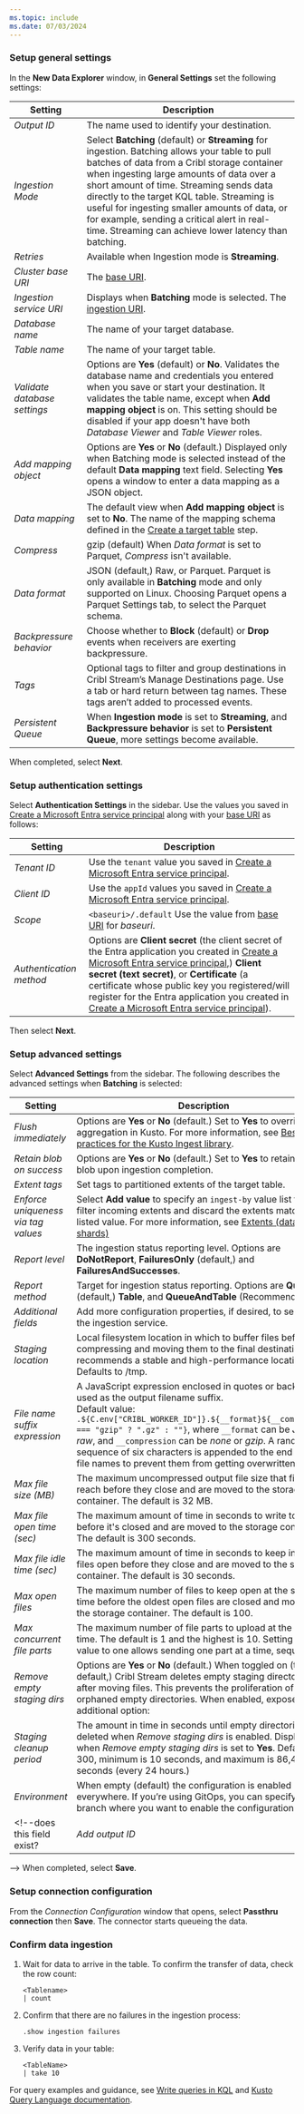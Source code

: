 ```yaml
---
ms.topic: include
ms.date: 07/03/2024
---
```


### Setup general settings

In the **New Data Explorer** window, in **General Settings** set the following settings:

|Setting  |Description  |
|---------|---------|
|*Output ID*| The name used to identify your destination. |
| *Ingestion Mode* | Select **Batching** (default) or **Streaming** for ingestion. Batching allows your table to pull batches of data from a Cribl storage container when ingesting large amounts of data over a short amount of time. Streaming sends data directly to the target KQL table. Streaming is useful for ingesting smaller amounts of data, or for example, sending a critical alert in real-time. Streaming can achieve lower latency than batching. |
|*Retries* | Available when Ingestion mode is **Streaming**.|
| *Cluster base URI* | The [base URI](#ingestion-uri).|
| *Ingestion service URI*|  Displays when **Batching** mode is selected. The [ingestion URI](#ingestion-uri). |
| *Database name* | The name of your target database.|
| *Table name* | The name of your target table.|
|*Validate database settings*| Options are **Yes** (default) or **No**. Validates the database name and credentials you entered when you save or start your destination. It validates the table name, except when **Add mapping object** is on. This setting should be disabled if your app doesn't have both *Database Viewer* and *Table Viewer* roles.|
| *Add mapping object* | Options are **Yes** or **No** (default.) Displayed only when Batching mode is selected instead of the default **Data mapping** text field. Selecting **Yes** opens a window to enter a data mapping as a JSON object. |
| *Data mapping*| The default view when **Add mapping object** is set to **No**. The name of the mapping schema defined in the [Create a target table](#create-a-target-table) step.|
| *Compress* | gzip (default) When *Data format* is set to Parquet, *Compress* isn't available. |
| *Data format*| JSON (default,) Raw, or Parquet. Parquet is only available in **Batching** mode and only supported on Linux. Choosing Parquet opens a Parquet Settings tab, to select the Parquet schema.|
|*Backpressure behavior*| Choose whether to **Block** (default) or **Drop** events when receivers are exerting backpressure.|
|*Tags*| Optional tags to filter and group destinations in Cribl Stream’s Manage Destinations page. Use a tab or hard return between tag names. These tags aren’t added to processed events. |
|*Persistent Queue* | When **Ingestion mode** is set to **Streaming**, and **Backpressure behavior** is set to **Persistent Queue**, more settings become available. |

When completed, select **Next**.

### Setup authentication settings

Select **Authentication Settings** in the sidebar. Use the values you saved in [Create a Microsoft Entra service principal](#create-a-microsoft-entra-service-principal) along with your [base URI](#ingestion-uri) as follows:

|Setting  |Description  |
|---------|---------|
|*Tenant ID*| Use the `tenant` value you saved in [Create a Microsoft Entra service principal](#create-a-microsoft-entra-service-principal.). |
| *Client ID*| Use the `appId` values you saved in [Create a Microsoft Entra service principal](#create-a-microsoft-entra-service-principal).  |
|*Scope*| `<baseuri>/.default` Use the value from [base URI](#ingestion-uri) for *baseuri*. |
|*Authentication method*| Options are **Client secret** (the client secret of the Entra application you created in [Create a Microsoft Entra service principal](#create-a-microsoft-entra-service-principal),)  **Client secret (text secret)**, or **Certificate** (a certificate whose public key you registered/will register for the Entra application you created in [Create a Microsoft Entra service principal](#create-a-microsoft-entra-service-principal)). |

Then select **Next**.

<!-- I skipped processing settings, are any changes needed?-->

### Setup advanced settings

Select **Advanced Settings** from the sidebar.  The following describes the advanced settings when **Batching** is selected:

|Setting  |Description  |
|---------|---------|
| *Flush immediately* | Options are **Yes** or **No** (default.) Set to **Yes** to override data aggregation in Kusto. For more information, see [Best practices for the Kusto Ingest library](../../kusto/api/netfx/kusto-ingest-best-practices.md).|
|*Retain blob on success* | Options are **Yes** or **No** (default.) Set to **Yes** to retain data blob upon ingestion completion.|
|*Extent tags* | Set tags to partitioned extents of the target table. |
|*Enforce uniqueness via tag values* | Select **Add value** to specify an `ingest-by` value list to use to filter incoming extents and discard the extents matching a listed value. For more information, see [Extents (data shards)](../../kusto/management/extents-overview.md)|
|*Report level* | The ingestion status reporting level. Options are **DoNotReport**, **FailuresOnly** (default,) and **FailuresAndSuccesses**.|
|*Report method* | Target for ingestion status reporting. Options are **Queue** (default,) **Table**, and **QueueAndTable** (Recommended.)|
|*Additional fields* | Add more configuration properties, if desired, to send to the ingestion service.|
|*Staging location* | Local filesystem location in which to buffer files before compressing and moving them to the final destination. Cribl recommends a stable and high-performance location. Defaults to /tmp.|
|*File name suffix expression* | A JavaScript expression enclosed in quotes or backticks used as the output filename suffix. </br>Default value: `.${C.env["CRIBL_WORKER_ID"]}.${__format}${__compression === "gzip" ? ".gz" : ""}`, where `__format` can be *JSON* or *raw*, and `__compression` can be *none* or *gzip*. A random sequence of six characters is appended to the end of the file names to prevent them from getting overwritten.|
| *Max file size (MB)* | The maximum uncompressed output file size that files can reach before they close and are moved to the storage container. The default is 32 MB. |
| *Max file open time (sec)* | The maximum amount of time in seconds to write to a file before it's closed and are moved to the storage container. The default is 300 seconds. |
| *Max file idle time (sec)* | The maximum amount of time in seconds to keep inactive files open before they close and are moved to the storage container. The default is  30 seconds. |
| *Max open files* | The maximum number of files to keep open at the same time before the oldest open files are closed and moved to the storage container. The default is 100. |
| *Max concurrent file parts* | The maximum number of file parts to upload at the same time. The default is 1 and the highest is 10. Setting the value to one allows sending one part at a time, sequentially. |
| *Remove empty staging dirs* | Options are **Yes** or **No** (default.) When toggled on (the default,) Cribl Stream deletes empty staging directories after moving files. This prevents the proliferation of orphaned empty directories. When enabled, exposes this additional option:|
| *Staging cleanup period* | The amount in time in seconds until empty directories are deleted when *Remove staging dirs* is enabled. Displays when *Remove empty staging dirs* is set to **Yes**. Default is 300, minimum is 10 seconds, and maximum is 86,400 seconds (every 24 hours.) |
| *Environment* | When empty (default) the configuration is enabled everywhere. If you’re using GitOps, you can specify the Git branch where you want to enable the configuration. |
<!--does this field exist? | *Add output ID* | Options are **On** or **Off**. Set to **On** if you want your destination name appended to staging directory pathnames for organization or troubleshooting between multiple destinations. |
-->
When completed, select **Save**.

### Setup connection configuration

From the *Connection Configuration* window that opens, select **Passthru connection** then **Save**.
The connector starts queueing the data.

### Confirm data ingestion

1. Wait for data to arrive in the  table. To confirm the transfer of data, check the row count:

    ```kusto
    <Tablename> 
    | count
    ```

1. Confirm that there are no failures in the ingestion process:

    ```kusto
    .show ingestion failures
    ```

1. Verify data in your table:

    ```kusto
    <TableName>
    | take 10
    ```

For query examples and guidance, see [Write queries in KQL](/azure/data-explorer/kusto/query/tutorials/learn-common-operators) and [Kusto Query Language documentation](/azure/data-explorer/kusto/query/index).
